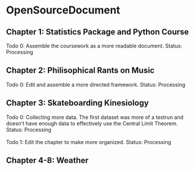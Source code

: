 # OpenSourceDocument

## Chapter 1: Statistics Package and Python Course

Todo 0: Assemble the coursework as a more readable document. Status: Processing

## Chapter 2: Philisophical Rants on Music

Todo 0: Edit and assemble a more directed framework. Status: Processing

## Chapter 3: Skateboarding Kinesiology

Todo 0: Collecting more data. The first dataset was more of a testrun and doesn't have enough data to effectively use the Central Limit Theorem. Status: Processing <br><br>
Todo 1: Edit the chapter to make more organized. Status: Processing

## Chapter 4-8: Weather
